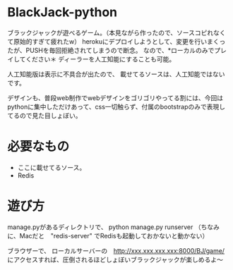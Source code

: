 # BlackJack-python
ブラックジャックが遊べるゲーム。（本見ながら作ったので、ソースコピれなくて原始的すぎて疲れたw）
herokuにデプロイしようとして、変更を行いまくったが、PUSHを毎回拒絶されてしまうので断念。
なので、*ローカルのみでプレイしてください＊
ディーラーを人工知能にすることも可能。

人工知能版は表示に不具合が出たので、
載せてるソースは、人工知能ではないです。

デザインも、普段web制作でwebデザインをゴリゴリやってる割には、今回はpythonに集中しただけあって、css一切触らず、付属のbootstrapのみで表現してるので見た目しょぼい。

# 必要なもの
- ここに載せてるソース。
- Redis

# 遊び方
manage.pyがあるディレクトリで、
    python manage.py runserver
（ちなみに、Macだと　"redis-server" でRedisも起動しておかないと動かない）

ブラウザーで、 ローカルサーバーの　http://xxx.xxx.xxx.xxx:8000/BJ/game/
にアクセスすれば、圧倒されるほどしょぼいブラックジャックが楽しめるよ〜
